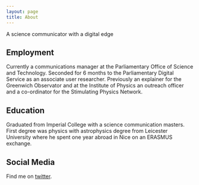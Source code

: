 ```yaml
---
layout: page
title: About
---
```


<p class="message">
  A science communicator with a digital edge
</p>

## Employment
Currently a communications manager at the Parliamentary Office of Science and Technology. Seconded for 6 months to the Parliamentary Digital Service as an associate user researcher. Previously an explainer for the Greenwich Observator and at the Institute of Physics an outreach officer and a co-ordinator for the Stimulating Physics Network.

## Education
Graduated from Imperial College with a science communication masters. First degree was physics with astrophysics degree from Leicester University where he spent one year abroad in Nice on an ERASMUS exchange.

## Social Media
Find me on [twitter](https://www.twitter.com/henryjameslau).


